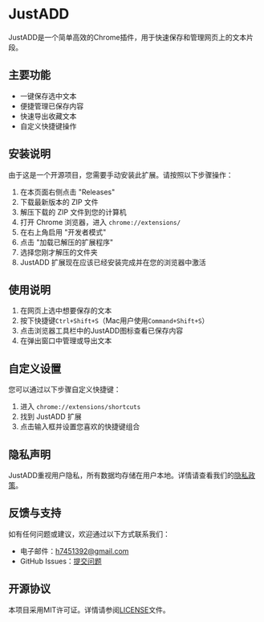 # JustADD

JustADD是一个简单高效的Chrome插件，用于快速保存和管理网页上的文本片段。

## 主要功能

- 一键保存选中文本
- 便捷管理已保存内容
- 快速导出收藏文本
- 自定义快捷键操作

## 安装说明

由于这是一个开源项目，您需要手动安装此扩展。请按照以下步骤操作：

1. 在本页面右侧点击 "Releases"
2. 下载最新版本的 ZIP 文件
3. 解压下载的 ZIP 文件到您的计算机
4. 打开 Chrome 浏览器，进入 `chrome://extensions/`
5. 在右上角启用 "开发者模式"
6. 点击 "加载已解压的扩展程序"
7. 选择您刚才解压的文件夹
8. JustADD 扩展现在应该已经安装完成并在您的浏览器中激活

## 使用说明

1. 在网页上选中想要保存的文本
2. 按下快捷键`Ctrl+Shift+S`（Mac用户使用`Command+Shift+S`）
3. 点击浏览器工具栏中的JustADD图标查看已保存内容
4. 在弹出窗口中管理或导出文本

## 自定义设置

您可以通过以下步骤自定义快捷键：

1. 进入 `chrome://extensions/shortcuts`
2. 找到 JustADD 扩展
3. 点击输入框并设置您喜欢的快捷键组合
## 隐私声明

JustADD重视用户隐私，所有数据均存储在用户本地。详情请查看我们的[隐私政策](PRIVACY.md)。

## 反馈与支持

如有任何问题或建议，欢迎通过以下方式联系我们：

- 电子邮件：h7451392@gmail.com
- GitHub Issues：[提交问题](https://github.com/Harper-bai/JustADD/issues)

## 开源协议

本项目采用MIT许可证。详情请参阅[LICENSE](LICENSE)文件。
